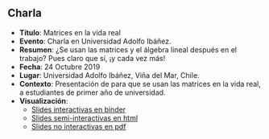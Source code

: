 ## Charla
* **Título**: Matrices en la vida real 
* **Evento**: Charla en Universidad Adolfo Ibáñez. 
* **Resumen**: ¿Se usan las matrices y el álgebra lineal después en el trabajo? Pues claro que sí, ¡y cada vez más!
* **Fecha**: 24 Octubre 2019
* **Lugar**: Universidad Adolfo Ibáñez, Viña del Mar, Chile.
* **Contexto**: Presentación de para que se usan las matrices en la vida real, a estudiantes de primer año de universidad. 
* **Visualización**:
  * [Slides interactivas en binder](https://mybinder.org/v2/gh/sebastiandres/talk_2019_10_UAI/main?filepath=UAI.ipynb)
  * [Slides semi-interactivas en html](https://sebastiandres.github.io/talk_2019_10_UAI/slides.html)
  * [Slides no interactivas en pdf](https://github.com/sebastiandres/talk_2019_10_UAI/raw/main/slides.pdf)
